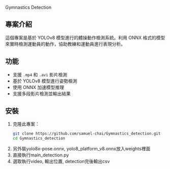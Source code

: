Gymnastics Detection
## 專案介紹
這個專案是基於 YOLOv8 模型進行的體操動作檢測系統。利用 ONNX 格式的模型來實時檢測運動員的動作，協助教練和運動員進行表現分析。

## 功能
- 支援 `.mp4` 和 `.avi` 影片檢測
- 基於 YOLOv8 模型進行姿勢檢測
- 使用 ONNX 加速模型推理
- 支援多段影片檢測並輸出結果

## 安裝
1. 克隆此專案：
   ```bash
   git clone https://github.com/samuel-chai/Gymnastics_detection.git
   cd Gymnastics_detection

2. 另外裝yolo8x-pose.onnx, yolo8_platform_v8.onnx放入weights裡面
3. 直接執行main_detection.py
4. 選取執行video, 輸出位置, detection完後輸出csv
